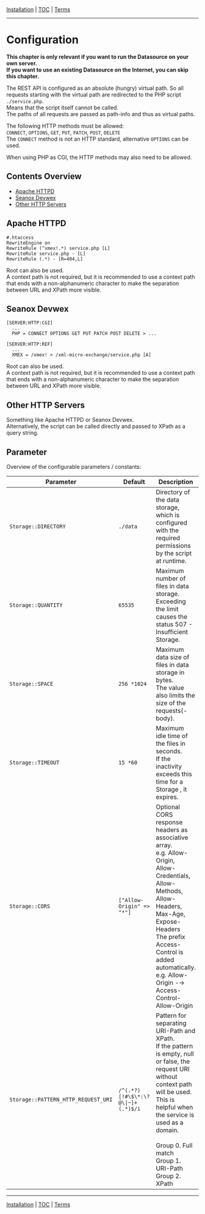 [Installation](installation.md) | [TOC](README.md) | [Terms](terms.md)
- - -

# Configuration

__This chapter is only relevant if you want to run the Datasource on your own
server.  
If you want to use an existing Datasource on the Internet, you can skip
this chapter.__

The REST API is configured as an absolute (hungry) virtual path. So all requests
starting with the virtual path are redirected to the PHP script `./service.php`.  
Means that the script itself cannot be called.  
The paths of all requests are passed as path-info and thus as virtual paths.

The following HTTP methods must be allowed:  
`CONNECT`, `OPTIONS`, `GET`, `PUT`, `PATCH`, `POST`, `DELETE`  
The `CONNECT` method is not an HTTP standard, alternative `OPTIONS` can be used.

When using PHP as CGI, the HTTP methods may also need to be allowed.


## Contents Overview

* [Apache HTTPD](#apache-httpd)
* [Seanox Devwex](#seanox-devwex)
* [Other HTTP Servers](#other-http-servers)


## Apache HTTPD

```
#.htaccess
RewriteEngine on
RewriteRule (^xmex!.*) service.php [L]
RewriteRule service.php - [L]
RewriteRule (.*) - [R=404,L]
```

Root can also be used.  
A context path is not required, but it is recommended to use a context path
that ends with a non-alphanumeric character to make the separation between URL
and XPath more visible.  


## Seanox Devwex

```
[SERVER:HTTP:CGI]
  ...
  PHP = CONNECT OPTIONS GET PUT PATCH POST DELETE > ...
  
[SERVER:HTTP:REF]
  ...
  XMEX = /xmex! > /xml-micro-exchange/service.php [A]
```

Root can also be used.  
A context path is not required, but it is recommended to use a context path
that ends with a non-alphanumeric character to make the separation between URL
and XPath more visible.  

## Other HTTP Servers

Something like Apache HTTPD or Seanox Devwex.  
Alternatively, the script can be called directly and passed to XPath as a query
string.

## Parameter

Overview of the configurable parameters / constants:

<table>
  <thead>
    <tr>
      <th>
        Parameter
      </th>
      <th>
        Default
      </th>
      <th>
        Description
      </th>
    </tr>
  </thead>
  <tbody>
    <tr>
      <td>
        <code>Storage::DIRECTORY</code>
      </td>
      <td>
        <code>./data</code>
      </td>
      <td>
        Directory of the data storage, which is configured with the required
        permissions by the script at runtime.
      </td>
    </tr>
    <tr>
      <td>
        <code>Storage::QUANTITY</code>
      </td>
      <td>
        <code>65535</code>
      </td>
      <td>
        Maximum number of files in data storage.<br/>
        Exceeding the limit causes the status 507 - Insufficient Storage.
      </td>
    </tr>
    <tr>
      <td>
        <code>Storage::SPACE</code>
      </td>
      <td>
        <code>256 *1024</code>
      </td>
      <td>
        Maximum data size of files in data storage in bytes.<br/>
        The value also limits the size of the requests(-body).
      </td>
    </tr>
    <tr>
      <td>
        <code>Storage::TIMEOUT</code>
      </td>
      <td>
        <code>15 *60</code>
      </td>
      <td>
        Maximum idle time of the files in seconds.<br/>
        If the inactivity exceeds this time for a Storage , it expires.
      </td>
    </tr>
    <tr>
      <td>
        <code>Storage::CORS</code>
      </td>
      <td>
        <code>["Allow-Origin" =&gt; "*"]</code>
      </td>
      <td>
        Optional CORS response headers as associative array.<br/>
        e.g. Allow-Origin, Allow-Credentials, Allow-Methods, Allow-Headers,
        Max-Age, Expose-Headers<br/> 
        The prefix Access-Control is added automatically.
        e.g. Allow-Origin -&rarr; Access-Control-Allow-Origin
      </td>
    </tr>
    <tr>
      <td>
        <code>Storage::PATTERN_HTTP_REQUEST_URI</code>
      </td>
      <td>
        <code>/^(.*?)[!#\$\*:\?@\|~]+(.*)$/i</code>
      </td>
      <td>
        Pattern for separating URI-Path and XPath.<br/>
        If the pattern is empty, null or false, the request URI without context
        path will be used. This is helpful when the service is used as a domain.<br/>
        <br/>
        Group 0. Full match<br/>
        Group 1. URI-Path<br/>
        Group 2. XPath<br/>
      </td>
    </tr>
  </tbody>
</table>



- - -

[Installation](installation.md) | [TOC](README.md) | [Terms](terms.md)
